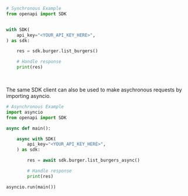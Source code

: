 <!-- Start SDK Example Usage [usage] -->
```python
# Synchronous Example
from openapi import SDK


with SDK(
    api_key="<YOUR_API_KEY_HERE>",
) as sdk:

    res = sdk.burger.list_burgers()

    # Handle response
    print(res)
```

</br>

The same SDK client can also be used to make asychronous requests by importing asyncio.
```python
# Asynchronous Example
import asyncio
from openapi import SDK

async def main():

    async with SDK(
        api_key="<YOUR_API_KEY_HERE>",
    ) as sdk:

        res = await sdk.burger.list_burgers_async()

        # Handle response
        print(res)

asyncio.run(main())
```
<!-- End SDK Example Usage [usage] -->